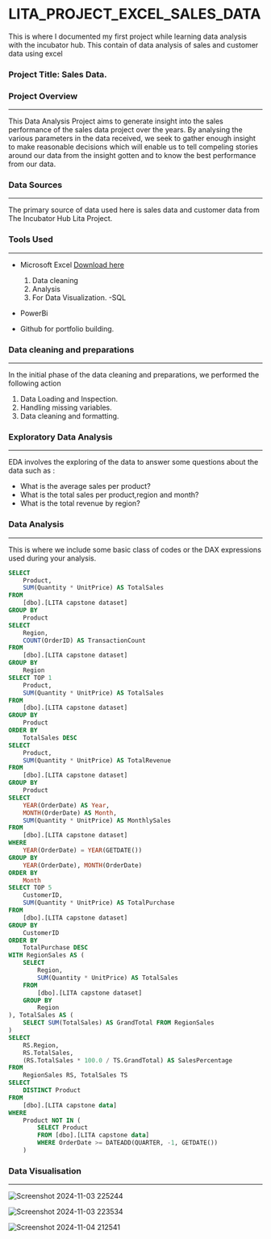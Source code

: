 # LITA_PROJECT_EXCEL_SALES_DATA
This is where I documented my first project while learning data analysis with the incubator hub. This contain of data analysis of sales and customer data using excel
### Project Title: Sales Data.

### Project Overview
---
This Data Analysis Project aims to generate insight into the sales performance of the sales data project over the years. By analysing the various parameters in the data received, we seek to gather enough insight to make reasonable decisions which will enable us to tell compeling stories around our data from the insight gotten and to know the best performance from our data.

### Data Sources
---
The primary source of data used here is sales data and customer data from The Incubator Hub Lita Project.

### Tools Used
---
- Microsoft Excel [Download here](https://www.microsoft.com)
  1. Data cleaning
  2.  Analysis
  3.  For Data Visualization.
-SQL
- PowerBi
  
     
- Github for portfolio building.

### Data cleaning and preparations
---
In the initial phase of the data cleaning and preparations, we performed the following action
1. Data Loading and Inspection.
2. Handling missing variables.
3. Data cleaning and formatting.

### Exploratory Data Analysis
---
EDA involves the exploring of the data to answer some questions about the data such as :
- What is the average sales per product?
- What is the total sales per product,region and month?
- What is the total revenue by region?

### Data Analysis
---
This is where we include some basic class of codes or the DAX expressions used during your analysis.
```SQL
SELECT 
    Product, 
    SUM(Quantity * UnitPrice) AS TotalSales
FROM 
    [dbo].[LITA capstone dataset]
GROUP BY 
    Product
SELECT 
    Region, 
    COUNT(OrderID) AS TransactionCount
FROM 
    [dbo].[LITA capstone dataset]
GROUP BY 
    Region
SELECT TOP 1 
    Product, 
    SUM(Quantity * UnitPrice) AS TotalSales
FROM 
    [dbo].[LITA capstone dataset]
GROUP BY 
    Product
ORDER BY 
    TotalSales DESC
SELECT 
    Product, 
    SUM(Quantity * UnitPrice) AS TotalRevenue
FROM 
    [dbo].[LITA capstone dataset]
GROUP BY 
    Product
SELECT 
    YEAR(OrderDate) AS Year, 
    MONTH(OrderDate) AS Month, 
    SUM(Quantity * UnitPrice) AS MonthlySales
FROM 
    [dbo].[LITA capstone dataset]
WHERE 
    YEAR(OrderDate) = YEAR(GETDATE())
GROUP BY 
    YEAR(OrderDate), MONTH(OrderDate)
ORDER BY 
    Month
SELECT TOP 5 
    CustomerID, 
    SUM(Quantity * UnitPrice) AS TotalPurchase
FROM 
    [dbo].[LITA capstone dataset]
GROUP BY 
    CustomerID
ORDER BY 
    TotalPurchase DESC
WITH RegionSales AS (
    SELECT 
        Region, 
        SUM(Quantity * UnitPrice) AS TotalSales
    FROM 
        [dbo].[LITA capstone dataset]
    GROUP BY 
        Region
), TotalSales AS (
    SELECT SUM(TotalSales) AS GrandTotal FROM RegionSales
)
SELECT 
    RS.Region, 
    RS.TotalSales, 
    (RS.TotalSales * 100.0 / TS.GrandTotal) AS SalesPercentage
FROM 
    RegionSales RS, TotalSales TS
SELECT 
    DISTINCT Product
FROM 
    [dbo].[LITA capstone data]
WHERE 
    Product NOT IN (
        SELECT Product
        FROM [dbo].[LITA capstone data]
        WHERE OrderDate >= DATEADD(QUARTER, -1, GETDATE())
    )
```






### Data Visualisation
---

![Screenshot 2024-11-03 225244](https://github.com/user-attachments/assets/2497a767-d6ae-445d-a4a6-817c5c005166)


![Screenshot 2024-11-03 223534](https://github.com/user-attachments/assets/dc04f4ae-a7ec-4809-9839-dd718dc29df7)

![Screenshot 2024-11-04 212541](https://github.com/user-attachments/assets/0f26007b-4bbf-4d7d-9312-a59501b3609b)
